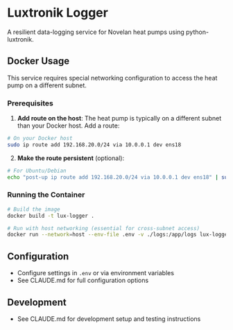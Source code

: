# Luxtronik Logger

A resilient data-logging service for Novelan heat pumps using python-luxtronik.

## Docker Usage

This service requires special networking configuration to access the heat pump on a different subnet.

### Prerequisites

1. **Add route on the host**: The heat pump is typically on a different subnet than your Docker host. Add a route:

```bash
# On your Docker host
sudo ip route add 192.168.20.0/24 via 10.0.0.1 dev ens18
```

2. **Make the route persistent** (optional):

```bash
# For Ubuntu/Debian
echo "post-up ip route add 192.168.20.0/24 via 10.0.0.1 dev ens18" | sudo tee -a /etc/network/interfaces.d/heatpump-route
```

### Running the Container

```bash
# Build the image
docker build -t lux-logger .

# Run with host networking (essential for cross-subnet access)
docker run --network=host --env-file .env -v ./logs:/app/logs lux-logger
```

## Configuration

- Configure settings in `.env` or via environment variables
- See CLAUDE.md for full configuration options

## Development

- See CLAUDE.md for development setup and testing instructions